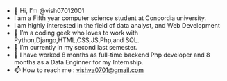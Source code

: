 - 👋 Hi, I’m @vish07012001
- I am a Fifth year computer science student at Concordia university.
- I am highly interested in the field of data analyst, and Web Development
- 👀 I’m a coding geek who loves to work with Python,Django,HTML,CSS,JS,Php,and SQL.
- 🌱 I’m currently in my second last semester.
- 💞️ I have worked 8 months as full-time backend Php developer and 8 months as a Data Enginner for my Internship.
- 📫 How to reach me : vishva0701@gmail.com

<!---
vish07012001/vish07012001 is a ✨ special ✨ repository because its `README.md` (this file) appears on your GitHub profile.
You can click the Preview link to take a look at your changes.
--->
